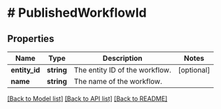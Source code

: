 # # PublishedWorkflowId

## Properties

Name | Type | Description | Notes
------------ | ------------- | ------------- | -------------
**entity_id** | **string** | The entity ID of the workflow. | [optional]
**name** | **string** | The name of the workflow. |

[[Back to Model list]](../../README.md#models) [[Back to API list]](../../README.md#endpoints) [[Back to README]](../../README.md)
